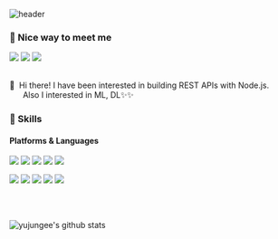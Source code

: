 ![header](https://capsule-render.vercel.app/api?type=rounded&color=auto&height=250&section=header&text=welcome&desc=yujungee'%20github&descAlign=70&descAlignY=68&fontSize=90&animation=fadeIn)

### 🤞 Nice way to meet me
<div>
  <a href="https://www.linkedin.com/in/%EC%9C%A0%EC%A0%95-%EC%9D%B4-424394229/" target="_blank"><img src="https://img.shields.io/badge/Yujung Lee-0A66C2?style=flat-square&logo=Linkedin&logoColor=white"/></a>
  <a href="https://www.instagram.com/yuj.lee/" target="_blank"><img src="https://img.shields.io/badge/yuj.lee-E4405F?style=fflat-square&logo=instagram&logoColor=white"/></a>
  <a href="a5353044@gmail.com" target="_blank"><img src="https://img.shields.io/badge/a5353044@gmail.com-EA4335?style=flat-square&logo=Gmail&logoColor=white"/></a>
</div>

<br/>

<p>
  👋&nbsp; Hi there! 
  I have been interested in building REST APIs with Node.js.<br/>
 &nbsp;&nbsp;&nbsp;&nbsp;&nbsp; Also I interested in ML, DL✨✨
</p>

### 💪 Skills
#### Platforms & Languages
<p>
  <img src="https://img.shields.io/badge/Node.js-339933?style=flat-square&logo=Node.js&logoColor=white"/>
  <img src="https://img.shields.io/badge/Django-092E20?style=flat-square&logo=Django&logoColor=white"/>
  <img src="https://img.shields.io/badge/TensorFlow-FF6F00?style=flat-square&logo=TensorFlow&logoColor=white"/>
  <img src="https://img.shields.io/badge/Android-3DDC84?style=flat-square&logo=Android&logoColor=white"/>
  <img src="https://img.shields.io/badge/iOS-000000?style=flat-square&logo=iOS&logoColor=white"/>
</p>
<p>
  <img src="https://img.shields.io/badge/python-3776AB?style=flat-square&logo=python&logoColor=white"/> 
  <img src="https://img.shields.io/badge/JavaScript-F7DF1E?style=flat-square&logo=JavaScript&logoColor=white"/>
  <img src="https://img.shields.io/badge/C++-00599C?style=flat-square&logo=C++&logoColor=white"/>
  <img src="https://img.shields.io/badge/Java-FA7343?style=flat-square&logo=Java&logoColor=white"/>
  <img src="https://img.shields.io/badge/Swift-F05138?style=flat-square&logo=Swift&logoColor=white"/>

</p>
<br/>
<br/>

![yujungee's github stats](https://github-readme-stats.vercel.app/api?username=yujungee&show_icons=true&theme=radical)



